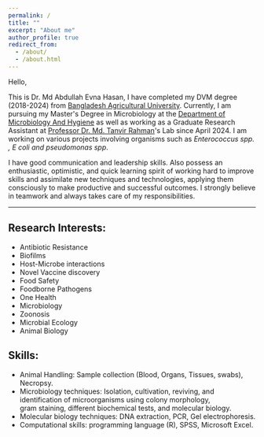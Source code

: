 ```yaml
---
permalink: /
title: ""
excerpt: "About me"
author_profile: true
redirect_from:
  - /about/
  - /about.html
---
```



Hello, 

This is Dr. Md Abdullah Evna Hasan, I have completed my DVM degree (2018-2024) from  <a href="https://bau.edu.bd/">Bangladesh Agricultural University</a>. Currently, I am pursuing my Master's Degree in Microbiology at the <a href="https://vmh.bau.edu.bd/">Department of Microbiology And Hygiene</a> as well as working as a Graduate Research Assistant at <a href="https://vmh.bau.edu.bd/profile/VMH1005">Professor Dr. Md. Tanvir Rahman</a>'s Lab since April 2024. I am working on various projects involving organisms such as *Enterococcus spp. , E coli and pseudomonas spp*. 
  
I have good communication and leadership skills. Also possess an enthusiastic, optimistic, and quick learning spirit of working hard to improve skills and assimilate new techniques and technologies, applying them consciously to make productive and successful outcomes. I strongly believe in teamwork and always takes care of my responsibilities. 


---
## Research Interests:
- Antibiotic Resistance
- Biofilms
- Host-Microbe interactions
- Novel Vaccine discovery
- Food Safety
- Foodborne Pathogens
- One Health
- Microbiology
- Zoonosis
- Microbial Ecology
- Animal Biology

## Skills:
- Animal Handling: Sample collection (Blood, Organs, Tissues, swabs), Necropsy.
- Microbiology techniques: Isolation, cultivation, reviving, and identification of microorganisms using colony morphology,   
  gram staining, different biochemical tests, and molecular biology.
- Molecular biology techniques: DNA extraction, PCR, Gel electrophoresis.
- Computational skills: programming language (R), SPSS, Microsoft Excel.

